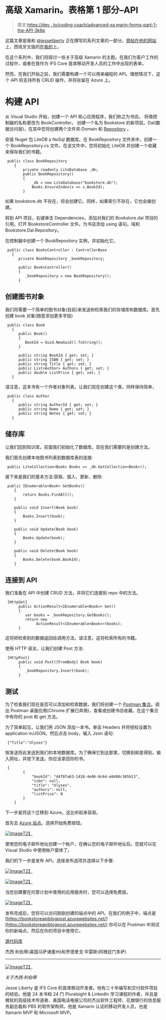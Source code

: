 # 高级 Xamarin。表格第 1 部分–API

> 原文:[https://dev . to/coding coach/advanced-xa marin-forms-part-1-the-API-3k6p](https://dev.to/codingcoach/advanced-xamarin-forms-part-1-the-api-3k6p)

这篇文章是我和 [@jesseliberty](https://dev.to/jesseliberty) 正在撰写的系列文章的一部分。[原帖在他的网站](https://jliberty.me/XFAPI)上，西班牙文版的[在我的](https://blog.rodrigojuarez.com/xamarin.forms/api/asp.netcore/2019/09/11/bookstore-api.html)上。

在这个系列中，我们将探讨一些关于高级 Xamarin 的主题。在我们为客户工作的过程中，或者在我作为 IFS Core 首席移动开发人员的工作中出现的表单。

然而，在我们开始之前，我们需要构建一个可以用来编程的 API。理想情况下，这个 API 将支持所有 CRUD 操作，并将驻留在 Azure 上。

# [](#building-the-api)构建 API

从 Visual Studio 开始，创建一个 API 核心应用程序，我们称之为书店。
将值控制器的名称更改为 BookController。
创建一个名为 Bookstore 的新项目。Dal(数据访问层)，在其中您将创建两个文件夹:Domain 和 [Repository](http://jesseliberty.com/2018/01/07/building-a-generic-sqlite-repository/) 。

安装 Nuget 包 LiteDB a NoSql 数据库。在 BookRepository 文件夹中，创建一个 BookRepository.cs 文件。在该文件中，您将初始化 LiteDB 并创建一个收藏来保存我们的书籍。

```
 public class BookRepository
    {
        private readonly LiteDatabase _db;
        public BookRepository()
        {
            _db = new LiteDatabase("bookstore.db");
            Books.EnsureIndex(x => x.BookId);
        } 
```

如果 bookstore.db 不存在，将会创建它。同样，如果索引不存在，它也会被创建。

转到 API 项目，右键单击 Dependencies，添加对我们的 Bookstore.dal 项目的引用。打开 BookstoreController 文件。为书店添加 using 语句。域和 Bookstore.Dal.Repository。

在控制器中创建一个 BookRepository 实例，并初始化它。

```
 public class BooksController : ControllerBase
   {
      private BookRepository _bookRepository;

      public BooksController()
      {
         _bookRepository = new BookRepository();
      } 
```

## [](#creating-the-book-object)创建图书对象

我们将需要一个简单的图书对象(目前)来发送和检索我们的存储库和数据库。首先创建 book 对象(随意添加更多字段)

```
 public class Book
   {
      public Book()
      {
         BookId = Guid.NewGuid().ToString();
      }

      public string BookId { get; set; }
      public string ISBN { get; set; }
      public string Title { get; set; }
      public List<Author> Authors { get; set; }
      public double ListPrice { get; set; }
   } 
```

请注意，这本书有一个作者对象列表。让我们现在创建这个类，同样保持简单，

```
 public class Author
   {
      public string AuthorId { get; set; }
      public string Name { get; set; }
      public string Notes { get; set; }
   } 
```

## [](#the-repository)储存库

让我们回到知识库。前面我们初始化了数据库。现在我们需要的是创建方法。

我们首先创建本地图书列表到数据库表的连接:

```
 public LiteCollection<Book> Books => _db.GetCollection<Book>(); 
```

接下来是我们的基本方法:获取、插入、更新、删除:

```
 public IEnumerable<Book> GetBooks()
    {
        return Books.FindAll();
    }

    public void Insert(Book book)
    {
        Books.Insert(book);
    }

    public void Update(Book book)
    {
        Books.Update(book);
    }

    public void Delete(Book book)
    {
        Books.Delete(book.BookId);
    } 
```

## [](#connecting-to-the-api)连接到 API

我们准备在 API 中创建 CRUD 方法，并将它们连接到 repo 中的方法。

```
 [HttpGet]
      public ActionResult<IEnumerable<Book>> Get()
      {
         var books = _bookRepository.GetBooks();
         return new 
              ActionResult<IEnumerable<Book>>(books);
      } 
```

这将把检索到的数据返回给调用方法。请注意，这将检索所有的书籍。

使用 HTTP 语法，让我们创建 Post 方法:

```
 [HttpPost]
      public void Post([FromBody] Book book)
      {
         _bookRepository.Insert(book);
      } 
```

## [](#testing)测试

为了检查我们现在是否可以添加和检索数据，我们将创建一个 [Postman 集合](https://www.getpostman.com/downloads/)。调出 Postman 桌面应用(Chrome 扩展已弃用)，查看或创建书店收藏。在这个集合中有你的 post 和 get 方法。

为了简单起见，让我们用 JSON 添加一本书。单击 Headers 并将授权设置为 application in/JSON。然后点击 body，输入 Json 语句:

```
 {"Title":"Ulyses"} 
```

按发送将此发送到我们的本地数据库。为了确保它到达那里，切换到邮差得到，输入网址，并按下发送。你应该拿回你的书。

```
 [
        {
            "bookId": "d4f8fa63-1418-4e06-8c64-e8408c365b13",
            "isbn": null,
            "title": "Ulyses",
            "authors": null,
            "listPrice": 0
        }
    ] 
```

下一步是将这个迁移到 Azure。这比听起来容易。

首先去 [Azure 站点](https://azure.microsoft.com/en-us/free/)。选择开始免费按钮。

[![Image](img/453de563cf4f776113766c6b7b019ac7.png)T2】](https://res.cloudinary.com/practicaldev/image/fetch/s--ndOa4KKT--/c_limit%2Cf_auto%2Cfl_progressive%2Cq_auto%2Cw_880/https://i.imgur.com/X4G84w2.png)

使用您的电子邮件地址创建一个帐户，在确认您的电子邮件地址后，您就可以在 Visual Studio 中使用帐户窗体了。

我们的下一步是发布 API。选择发布选项并选择以下步骤:

[![Image](img/2240b75d624c7a1c5eb9fccb66f6deb7.png)T2】](https://res.cloudinary.com/practicaldev/image/fetch/s--U7hVv5EP--/c_limit%2Cf_auto%2Cfl_progressive%2Cq_auto%2Cw_880/https://i.imgur.com/5x6nOKA.png)

[![Image](img/d361c642dafd34bc7b41083f36f1d5b0.png)T2】](https://res.cloudinary.com/practicaldev/image/fetch/s--wICp1hfg--/c_limit%2Cf_auto%2Cfl_progressive%2Cq_auto%2Cw_880/https://i.imgur.com/udiVbkc.png)

当您创建要在托管计划中使用的应用服务时，您可以选择免费层。

[![Image](img/9ff626379bbacff39fa0a7f4f7184bbc.png)T2】](https://res.cloudinary.com/practicaldev/image/fetch/s--ui6M1gN3--/c_limit%2Cf_auto%2Cfl_progressive%2Cq_auto%2Cw_880/https://i.imgur.com/6tmGyT3.png)

发布完成后，您将可以访问刚刚创建的端点中的 API。在我们的例子中，端点是[https://bookstoreapiblogpost.azurewebsites.net/](https://bookstoreapiblogpost.azurewebsites.net/)
你可以在 Postman 中测试你的新端点，然后在你的项目中使用它。

[源代码库](https://github.com/XamEsp/bookstore)

杰西·利伯蒂(美国马萨诸塞州)和罗德里戈·华雷斯(阿根廷门多萨)

* * *

[![Image](img/8c4dba0ce8a389f5e953e12d8eef4d9d.png)T2】](https://res.cloudinary.com/practicaldev/image/fetch/s--aI2wlV6j--/c_limit%2Cf_auto%2Cfl_progressive%2Cq_auto%2Cw_880/https://i.imgur.com/nIinu3c.png)

*关于杰西·利伯蒂*

Jesse Liberty 是 IFS Core 的首席移动开发者。他有三十年编写和交付软件项目的经验。他是 24 本书和 24 门 Pluralsight & LinkedIn 学习课程的作者，并且是微软的高级技术传道者、美国电话电报公司的杰出软件工程师、花旗银行的信息服务副总裁和 PBS 的软件架构师。他是 Xamarin 认证的移动开发人员，也是 Xamarin MVP 和 Microsoft MVP。